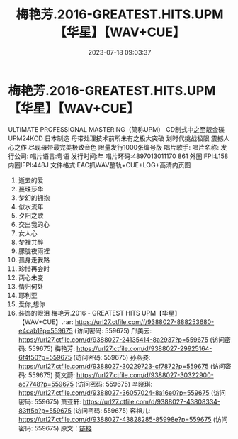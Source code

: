 ﻿---
title: 梅艳芳.2016-GREATEST.HITS.UPM【华星】【WAV+CUE】
date: 2023-07-18 09:03:37
categories: WAV车载音乐、镜像
tags: 华语中文
---
# 梅艳芳.2016-GREATEST.HITS.UPM【华星】【WAV+CUE】

ULTIMATE PROFESSIONAL
MASTERING（简称UPM）
CD制式中之至靓金碟
UPM24KCD 日本制造
母带处理技术前所未有之极大突破
划时代挑战极限 震撼人心之作
尽现母带最完美极致音色
限量发行1000张编号版
唱片歌手:
唱片名称:
发行公司:
唱片语言:粤语
发行时间:年
唱片环码:4897013011170 861 外圈IFPI:L158 内圈IFPI:448J
文件格式:EAC抓WAV整轨+CUE+LOG+高清内页图
01. 逝去的爱
02. 蔓珠莎华
03. 梦幻的拥抱
04. 似水流年
05. 夕阳之歌
06. 交出我的心
07. 女人心
08. 梦裡共醉
09. 朦胧夜雨裡
10. 孤身走我路
11. 珍惜再会时
12. 两心未变
13. 情归何处
14. 耶利亚
15. 爱你,想你
16. 装饰的眼泪
梅艳芳.2016 - GREATEST HITS UPM【华星】【WAV+CUE】.rar: https://url27.ctfile.com/f/9388027-888253680-e4cab1?p=559675
(访问密码: 559675)
邝美云: https://url27.ctfile.com/d/9388027-24135414-8a2937?p=559675
(访问密码: 559675)
梅艳芳: https://url27.ctfile.com/d/9388027-29925164-6f4f50?p=559675
(访问密码: 559675)
孙燕姿: https://url27.ctfile.com/d/9388027-30229723-cf7872?p=559675
(访问密码: 559675)
莫文蔚: https://url27.ctfile.com/d/9388027-30322900-ac7748?p=559675
(访问密码: 559675)
辛晓琪: https://url27.ctfile.com/d/9388027-36057024-8a16e0?p=559675
(访问密码: 559675)
萧亚轩: https://url27.ctfile.com/d/9388027-43808334-83ff5b?p=559675
(访问密码: 559675)
容祖儿: https://url27.ctfile.com/d/9388027-43828285-85998e?p=559675
(访问密码: 559675)
原文：[链接](https://blog.sina.com.cn/s/blog_1647c7e76010312qh.html)